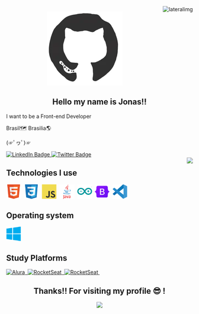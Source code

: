 
<img align="right" src="https://raw.githubusercontent.com/gist/jnsZz/faabe3067ccf67838fdb984a52abdf77/raw/63a562da32ba1b7d55a527cc1a39dd155517cb5a/lateral.svg" alt="lateralimg"/>
</div>
<p align="center">
  <img src="githubgif.webp" />
</p>
<h2 align="center">Hello my name is Jonas!!</h2>
<p>I want to be a Front-end Developer</p>
<p>Brasil🗺 Brasilia🌎</p>
<p>(☞ﾟヮﾟ)☞</p>
<div id="badges">
  <a href = "https://www.linkedin.com/in/jonas-gonçalves-447b19225/">
    <img src="https://img.shields.io/badge/LinkedIn-blue?style=for-the-badge&logo=linkedin&logoColor=white" alt="LinkedIn Badge"/>
  </a>
  <a href = "https://twitter.com/jotans_/">
  <img src="https://img.shields.io/badge/Twitter-blue?style=for-the-badge&logo=twitter&logoColor=white" alt="Twitter Badge"/>
  </a>
</div>
<img align="right" height="150em" src="https://github-readme-stats.vercel.app/api/top-langs/?username=jnszz&layout=compact&theme=dark"/>
<h2>Technologies I use</h2>
<div>
  <img src="https://github.com/devicons/devicon/blob/master/icons/html5/html5-original.svg" title="HTML5" alt="HTML" width="40" height="40"/>&nbsp;
  <img src="https://github.com/devicons/devicon/blob/master/icons/css3/css3-original.svg" title="Css3" alt="Css3" width="40" height="40"/>&nbsp;
  <img src="https://github.com/devicons/devicon/blob/master/icons/javascript/javascript-original.svg" title="JavaScript" alt="JavaScript" width="40" height="40"/>&nbsp;
  <img src="https://github.com/devicons/devicon/blob/master/icons/java/java-original-wordmark.svg" title="Java" alt="Java" width="40" height="40"/>&nbsp;
  <img src="https://github.com/devicons/devicon/blob/master/icons/arduino/arduino-original.svg" title="arduino" alt="arduino" width="40" height="40"/>&nbsp;
  <img src="https://github.com/devicons/devicon/blob/master/icons/bootstrap/bootstrap-original.svg" title="bootstrap" alt="bootstrap" width="40" height="40"/>&nbsp;
  <img src="https://github.com/devicons/devicon/blob/master/icons/vscode/vscode-original.svg" title="vscode" alt="vscode" width="40" height="40"/>&nbsp;
</div>
<h2>Operating system</h2>
<div>
  <img src="https://github.com/devicons/devicon/blob/master/icons/windows8/windows8-original.svg" title="windows8" alt="windows8" width="40" height="40"/>&nbsp;
</div>
<h2>Study Platforms</h2>
<div>
<a href="https://www.alura.com.br">
  <img src="https://pbs.twimg.com/profile_images/1465517409058570248/EBGK2oya_400x400.jpg" alt="Alura" width="40" height="40"/>&nbsp;
</a>
<a href="https://www.rocketseat.com.br">
  <img src="https://yt3.ggpht.com/ytc/AMLnZu9-n9mDtKOwVMx3_-2zr8H57lHFag5t-0JcJNFPUQ=s900-c-k-c0x00ffffff-no-rj" alt="RocketSeat" width="40" height="40"/>&nbsp;
</a>
<a href="https://www.cursoemvideo.com">
<img src="https://cdn1.telegram-cdn.org/file/Dccx2s3Z9eLV-LAiOgryO_7wMoEtdE_BRUVs5EKLDTFmN2ryMie_grBSp3pQCNl7ZFxuyEAstocFcohlnFXgK5wvBINnznIyJAZQ1KGYVmakZ9PJAkMnf3KW4FlndhV7nXAkLH4nDRDdhdTTgyx0unB9TP8ZKLtRlu-Fs4gxMFaRvDvY_sKE0d4AzzUwG-iFLJ9971aKTtVMcHvV60zPK4mF1_Y5LB0qK86X-Yqt5F5531Shv1mAU9zEQ2WzBLatWh9zcdbkGMUFu8gMFGs86JQ-1yZvj9KcGvoDDKvW378WlscXezafJISoAHtiYifUJBMzt-X6Jbovtl-dBmy8Qw.jpg" alt="RocketSeat" width="40" height="40"/>&nbsp;
</a>
</div>
<h2 align="center">Thanks!! For visiting my profile 😎 !</h2>
<div align="center">
<img src="https://komarev.com/ghpvc/?username=jnszz&style=for-the-badge&color=lightgray"/>
</div>
